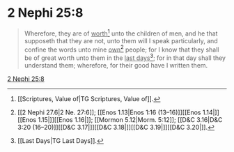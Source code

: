 # 2 Nephi 25:8

> Wherefore, they are of <u>worth</u>[^a] unto the children of men, and he that supposeth that they are not, unto them will I speak particularly, and confine the words unto mine <u>own</u>[^b] people; for I know that they shall be of great worth unto them in the <u>last days</u>[^c]; for in that day shall they understand them; wherefore, for their good have I written them.

[2 Nephi 25:8](https://www.churchofjesuschrist.org/study/scriptures/bofm/2-ne/25?lang=eng&id=p8#p8)


[^a]: [[Scriptures, Value of|TG Scriptures, Value of]].  
[^b]: [[2 Nephi 27.6|2 Ne. 27:6]]; [[Enos 1.13|Enos 1:16 (13–16)]][[Enos 1.14|]][[Enos 1.15|]][[Enos 1.16|]]; [[Mormon 5.12|Morm. 5:12]]; [[D&C 3.16|D&C 3:20 (16–20)]][[D&C 3.17|]][[D&C 3.18|]][[D&C 3.19|]][[D&C 3.20|]].  
[^c]: [[Last Days|TG Last Days]].  
